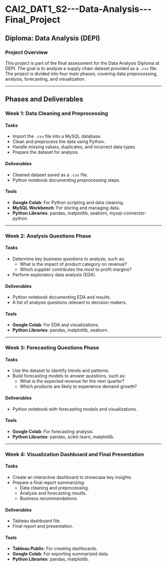# CAI2_DAT1_S2---Data-Analysis---Final_Project

## Diploma: Data Analysis (DEPI)

### **Project Overview**
This project is part of the final assessment for the Data Analysis Diploma at DEPI. The goal is to analyze a supply chain dataset provided as a `.csv` file. The project is divided into four main phases, covering data preprocessing, analysis, forecasting, and visualization.

---

## **Phases and Deliverables**

### **Week 1: Data Cleaning and Preprocessing**
#### **Tasks**
- Import the `.csv` file into a MySQL database.
- Clean and preprocess the data using Python.
- Handle missing values, duplicates, and incorrect data types.
- Prepare the dataset for analysis.

#### **Deliverables**
- Cleaned dataset saved as a `.csv` file.
- Python notebook documenting preprocessing steps.

#### **Tools**
- **Google Colab**: For Python scripting and data cleaning.
- **MySQL Workbench**: For storing and managing data.
- **Python Libraries**: pandas, matplotlib, seaborn, mysql-connector-python.

---

### **Week 2: Analysis Questions Phase**
#### **Tasks**
- Determine key business questions to analyze, such as:
  - What is the impact of product category on revenue?
  - Which supplier contributes the most to profit margins?
- Perform exploratory data analysis (EDA).

#### **Deliverables**
- Python notebook documenting EDA and results.
- A list of analysis questions relevant to decision-makers.

#### **Tools**
- **Google Colab**: For EDA and visualizations.
- **Python Libraries**: pandas, matplotlib, seaborn.

---

### **Week 3: Forecasting Questions Phase**
#### **Tasks**
- Use the dataset to identify trends and patterns.
- Build forecasting models to answer questions, such as:
  - What is the expected revenue for the next quarter?
  - Which products are likely to experience demand growth?

#### **Deliverables**
- Python notebook with forecasting models and visualizations.

#### **Tools**
- **Google Colab**: For forecasting analysis.
- **Python Libraries**: pandas, scikit-learn, matplotlib.

---

### **Week 4: Visualization Dashboard and Final Presentation**
#### **Tasks**
- Create an interactive dashboard to showcase key insights.
- Prepare a final report summarizing:
  - Data cleaning and preprocessing.
  - Analysis and forecasting results.
  - Business recommendations.

#### **Deliverables**
- Tableau dashboard file.
- Final report and presentation.

#### **Tools**
- **Tableau Public**: For creating dashboards.
- **Google Colab**: For exporting summarized data.
- **Python Libraries**: pandas, matplotlib.
